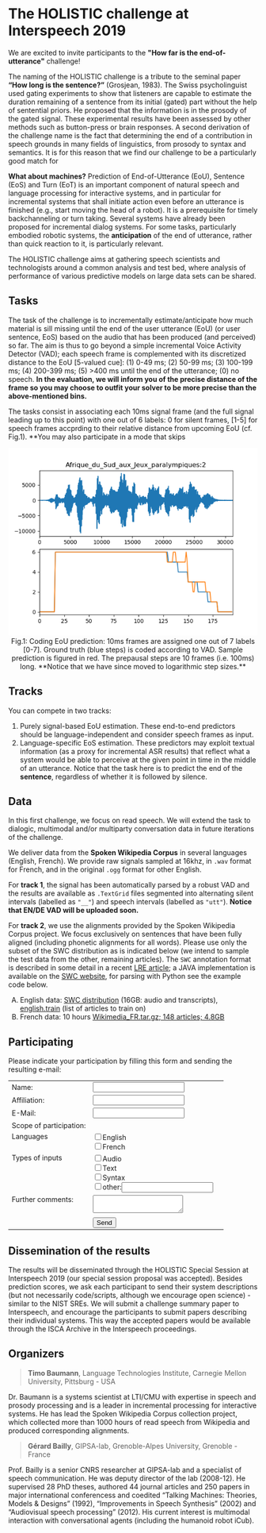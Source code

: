 # The HOLISTIC challenge at Interspeech 2019

We are excited to invite participants to the **"How far is the end-of-utterance"** challenge!

The naming of the HOLISTIC challenge is a tribute to the seminal paper **“How long is the sentence?”** (Grosjean, 1983). 
The Swiss psycholinguist used gating experiments to show that listeners are capable to estimate the duration 
remaining of a sentence from its initial (gated) part without the help of sentential priors. 
He proposed that the information is in the prosody of the gated signal. 
These experimental results have been assessed by other methods such as button-press or brain responses.
A second derivation of the challenge name is the fact that determining the end of a contribution in speech grounds in many fields of linguistics, 
from prosody to syntax and semantics. It is for this reason that we find our challenge to be a particularly good match for 

**What about machines?** Prediction of End-of-Utterance (EoU), Sentence (EoS) and Turn (EoT) is an important component of natural speech and language processing for interactive systems, 
and in particular for incremental systems that shall initiate action even before an utterance is finished (e.g., start moving the head of a robot).
It is a prerequisite for timely backchanneling or turn taking. Several systems have already been proposed for incremental dialog systems. 
For some tasks, particularly embodied robotic systems, the **anticipation** of the end of utterance, rather than quick reaction to it, is particularly relevant.

The HOLISTIC challenge aims at gathering speech scientists and technologists around a common analysis and test bed, 
where analysis of performance of various predictive models on large data sets can be shared.

## Tasks
The task of the challenge is to incrementally estimate/anticipate how much material is sill missing until 
the end of the user utterance (EoU) (or user sentence, EoS) based on the audio that has been produced (and perceived) so far.
The aim is thus to go beyond a simple incremental Voice Activity Detector (VAD); 
each speech frame is complemented with its discretized distance to the EoU [5-valued cue]: 
(1) 0-49 ms; (2) 50-99 ms; (3) 100-199 ms; (4) 200-399 ms; (5) >400 ms until the end of the utterance; (0) no speech.
**In the evaluation, we will inform you of the precise distance of the frame 
so you may choose to outfit your solver to be more precise than the above-mentioned bins.**

The tasks consist in associating each 10ms signal frame (and the full signal leading up to this point) with one out of 6 labels: 
0 for silent frames, [1-5] for speech frames accprding to their relative distance from upcoming EoU (cf. Fig.1).
**You may also participate in a mode that skips 

<p align="center"><img src="pred_EoU.png" /><br/>
Fig.1: Coding EoU prediction: 10ms frames are assigned one out of 7 labels [0-7]. Ground truth (blue steps) is coded according to VAD. Sample prediction is figured in red. The prepausal steps are 10 frames (i.e. 100ms) long. **Notice that we have since moved to logarithmic step sizes.**
</p>

## Tracks
You can compete in two tracks:
1. Purely signal-based EoU estimation. 
These end-to-end predictors should be language-independent and consider speech frames as input.
2. Language-specific EoS estimation. These predictors may exploit textual information
(as a proxy for incremental ASR results) that reflect what a system would be able to 
perceive at the given point in time in the middle of an utterance. Notice that the task 
here is to predict the end of the **sentence**, regardless of whether it is followed by silence.

## Data
In this first challenge, we focus on read speech. We will extend the task to dialogic, 
multimodal and/or multiparty conversation data in future iterations of the challenge.

We deliver data from the **Spoken Wikipedia Corpus** in several languages (English, French). We provide raw signals sampled at 16khz, in `.wav` format for French, and in the original `.ogg` format for other English. 

For **track 1**, the signal has been automatically parsed by a robust VAD and the results are available as `.TextGrid` files segmented into alternating silent intervals (labelled as `"__"`) and speech intervals (labelled as `"utt"`). **Notice that EN/DE VAD will be uploaded soon.**
 
For **track 2**, we use the alignments provided by the Spoken Wikipedia Corpus project. 
We focus exclusively on sentences that have been fully aligned (including phonetic alignments for all words).
Please use only the subset of the SWC distribution as is indicated below 
(we intend to sample the test data from the other, remaining articles).
The `SWC` annotation format is described in some detail in a recent [LRE article](https://nats-www.informatik.uni-hamburg.de/pub/User/TimoBaumann/Publications/lre-article.pdf); 
a JAVA implementation is available on the [SWC website](http://nats.gitlab.io/swc/), for parsing with Python see the example code below.

<ol type="A"><li>English data: <a href="https://www2.informatik.uni-hamburg.de/nats/pub/SWC/SWC_English.tar">SWC distribution</a> (16GB: audio and transcripts), 
<a href="english.train">english.train</a> (list of articles to train on)</li>
<li> French data: 10 hours <a href="https://drive.google.com/file/d/19RjZfzt5oPOWlOQXJRG36-TKpxSG-IG8/view?usp=sharing">Wikimedia_FR.tar.gz; 148 articles; 4.8GB</a></li>
<!--2. German data: 300 hours [.tar]-->
</ol>



## Participating
Please indicate your participation by filling this form and sending the resulting e-mail:

<form action="https://formspree.io/mail@timobaumann.de" method="POST">
<table>
  <tr><td>Name:</td><td><input type="text" name="name"/></td></tr>
  <tr><td>Affiliation:</td><td><input type="text" name="affiliation"/></td></tr>
  <tr><td>E-Mail:</td><td><input type="email" name="_replyto"/></td></tr>
  <tr><td>Scope of participation:</td></tr>
  <tr><td valign="top">Languages</td><td>
  <input type="checkbox" name="languages" value="EN">English</input><br />
  <input type="checkbox" name="languages" value="FR">French</input><td></tr>
  <tr><td valign="top">Types of inputs</td><td>
  <input type="checkbox" name="types" value="audio">Audio</input><br />
  <input type="checkbox" name="types" value="text">Text</input><br />
  <input type="checkbox" name="types" value="both">Syntax</input><br />
  <input type="checkbox" name="types" value="other">other:</input><input type="text" name="typeother"/></td></tr>
  <tr><td valign="top">Further comments:</td><td><textarea name="comments"></textarea></td></tr>
  <tr><td/><td><input type="submit" value="Send"/></td></tr>
</table>
</form> 


## Dissemination of the results
The results will be disseminated through the HOLISTIC Special Session at Interspeech 2019 (our special session proposal was accepted). 
Besides prediction scores, we ask each participant to send their system descriptions (but not necessarily code/scripts, although we encourage open science) - similar to the NIST SREs. 
We will submit a challenge summary paper to Interspeech, and  encourage the participants to submit papers describing their individual systems. This way the accepted papers would be available through the ISCA Archive in the Interspeech proceedings.

## Organizers

> **Timo Baumann**, Language Technologies Institute, Carnegie Mellon University, Pittsburg - USA

Dr. Baumann is a systems scientist at LTI/CMU with expertise in speech and 
prosody processing and is a leader in incremental processing for interactive systems. 
He has lead the Spoken Wikipedia Corpus collection project, which collected more than 
1000 hours of read speech from Wikipedia and produced corresponding alignments. 

> **Gérard Bailly**, GIPSA-lab, Grenoble-Alpes University, Grenoble - France

Prof. Bailly is a senior CNRS researcher at GIPSA-lab and
a specialist of speech communication. He was deputy director of the lab (2008-12). He supervised 28 PhD theses, authored 44 journal articles and 250 papers in major international conferencess and coedited “Talking Machines: Theories, Models \& Designs” (1992), “Improvements in Speech Synthesis” (2002) and “Audiovisual speech processing” (2012). His current interest is multimodal interaction with conversational agents (including the humanoid robot iCub).
